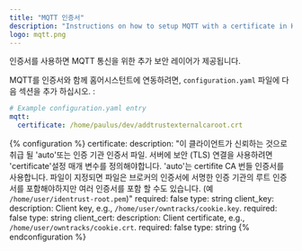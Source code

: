 ```yaml
---
title: "MQTT 인증서"
description: "Instructions on how to setup MQTT with a certificate in Home Assistant."
logo: mqtt.png
---
```


인증서를 사용하면 MQTT 통신을 위한 추가 보안 레이어가 제공됩니다. 

MQTT를 인증서와 함께 홈어시스턴트에 연동하려면, `configuration.yaml` 파일에 다음 섹션을 추가 하십시오. :

```yaml
# Example configuration.yaml entry
mqtt:
  certificate: /home/paulus/dev/addtrustexternalcaroot.crt
```

{% configuration %}
certificate:
  description: "이 클라이언트가 신뢰하는 것으로 취급 될 'auto'또는 인증 기관 인증서 파일. 서버에 보안 (TLS) 연결을 사용하려면 'certificate'설정 매개 변수를 정의해야합니다. 'auto'는 certifite CA 번들 인증서를 사용합니다. 파일이 지정되면 파일은 브로커의 인증서에 서명한 인증 기관의 루트 인증서를 포함해야하지만 여러 인증서를 포함 할 수도 있습니다. (예 `/home/user/identrust-root.pem`)" 
  required: false
  type: string
client_key:
  description: Client key, e.g., `/home/user/owntracks/cookie.key`.
  required: false
  type: string
client_cert:
  description: Client certificate, e.g., `/home/user/owntracks/cookie.crt`.
  required: false
  type: string
{% endconfiguration %}
